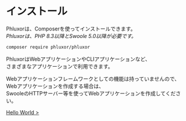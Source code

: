 # インストール

Phluxorは、Composerを使ってインストールできます。  
*Phluxorは、PHP 8.3以降とSwoole 5.0以降が必要です。*  

```bash
composer require phluxor/phluxor
```

PhluxorはWebアプリケーションやCLIアプリケーションなど、  
さまざまなアプリケーションで利用できます。  

Webアプリケーションフレームワークとしての機能は持っていませんので、  
Webアプリケーションを作成する場合は、  
SwooleのHTTPサーバー等を使ってWebアプリケーションを作成してください。  

[Hello World >](/ja/guide/hello.html)
